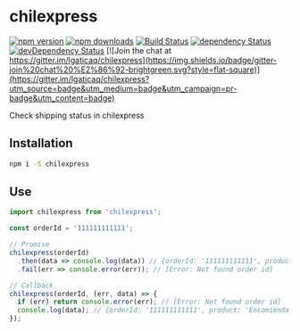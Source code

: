 # chilexpress

[![npm version](https://img.shields.io/npm/v/chilexpress.svg?style=flat-square)](https://www.npmjs.com/package/chilexpress)
[![npm downloads](https://img.shields.io/npm/dm/chilexpress.svg?style=flat-square)](https://www.npmjs.com/package/chilexpress)
[![Build Status](https://img.shields.io/travis/lgaticaq/chilexpress.svg?style=flat-square)](https://travis-ci.org/lgaticaq/chilexpress)
[![dependency Status](https://img.shields.io/david/lgaticaq/chilexpress.svg?style=flat-square)](https://david-dm.org/lgaticaq/chilexpress#info=dependencies)
[![devDependency Status](https://img.shields.io/david/dev/lgaticaq/chilexpress.svg?style=flat-square)](https://david-dm.org/lgaticaq/chilexpress#info=devDependencies)
[![Join the chat at https://gitter.im/lgaticaq/chilexpress](https://img.shields.io/badge/gitter-join%20chat%20%E2%86%92-brightgreen.svg?style=flat-square)](https://gitter.im/lgaticaq/chilexpress?utm_source=badge&utm_medium=badge&utm_campaign=pr-badge&utm_content=badge)

Check shipping status in chilexpress

## Installation

```bash
npm i -S chilexpress
```

## Use

```js
import chilexpress from 'chilexpress';

const orderId = '111111111111';

// Promise
chilexpress(orderId)
  .then(data => console.log(data)) // {orderId: '111111111111', product: 'Encomienda', service: 'Dia Habil Siguiente', status: 'En Proceso De Despacho', history: [{datetime: Mon Dec 28 2015 11:31:00 GMT+0000 (UTC), activity: 'En Proceso De Despacho'}, ...]}
  .fail(err => console.error(err)); // [Error: Not found order id]

// Callback
chilexpress(orderId, (err, data) => {
  if (err) return console.error(err); // [Error: Not found order id]
  console.log(data); // {orderId: '111111111111', product: 'Encomienda', service: 'Dia Habil Siguiente', status: 'En Proceso De Despacho', history: [{datetime: Mon Dec 28 2015 11:31:00 GMT+0000 (UTC), activity: 'En Proceso De Despacho'}, ...]}
});
```
